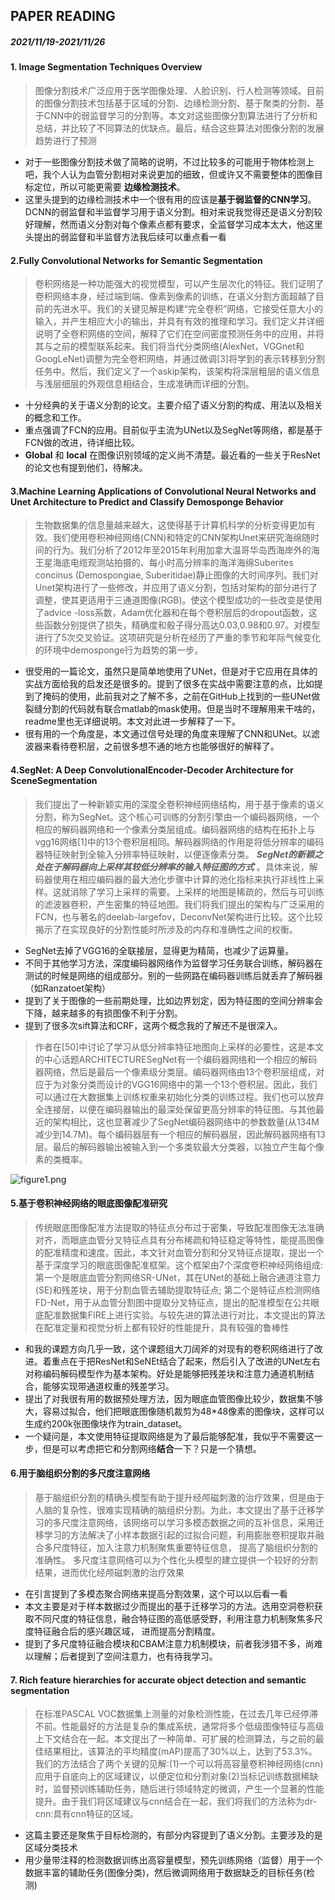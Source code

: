 ## PAPER READING
##### **2021/11/19-2021/11/26**
#### 1. Image Segmentation Techniques Overview
> 图像分割技术广泛应用于医学图像处理、人脸识别、行人检测等领域。目前的图像分割技术包括基于区域的分割、边缘检测分割、基于聚类的分割、基于CNN中的弱监督学习的分割等。本文对这些图像分割算法进行了分析和总结，并比较了不同算法的优缺点。最后，结合这些算法对图像分割的发展趋势进行了预测

* 对于一些图像分割技术做了简略的说明，不过比较多的可能用于物体检测上吧，我个人认为血管分割相对来说更加的细致，但或许又不需要整体的图像目标定位，所以可能更需要 __边缘检测技术__。
* 这里头提到的边缘检测技术中一个很有用的应该是**基于弱监督的CNN学习**。DCNN的弱监督和半监督学习用于语义分割。相对来说我觉得还是语义分割较好理解，然而语义分割对每个像素点都有要求，全监督学习成本太大，他这里头提出的弱监督和半监督方法我后续可以重点看一看

#### 2.Fully Convolutional Networks for Semantic Segmentation
> 卷积网络是一种功能强大的视觉模型，可以产生层次化的特征。我们证明了卷积网络本身，经过端到端、像素到像素的训练，在语义分割方面超越了目前的先进水平。我们的关键见解是构建“完全卷积”网络，它接受任意大小的输入，并产生相应大小的输出，并具有有效的推理和学习。我们定义并详细说明了全卷积网络的空间，解释了它们在空间密度预测任务中的应用，并将其与之前的模型联系起来。我们将当代分类网络(AlexNet，VGGnet和GoogLeNet)调整为完全卷积网络，并通过微调[3]将学到的表示转移到分割任务中。然后，我们定义了一个askip架构，该架构将深层粗层的语义信息与浅层细层的外观信息相结合，生成准确而详细的分割。
  
* 十分经典的关于语义分割的论文。主要介绍了语义分割的构成、用法以及相关的概念和工作。
* 重点强调了FCN的应用。目前似乎主流为UNet以及SegNet等网络，都是基于FCN做的改进，待详细比较。
*  __Global__ 和 __local__ 在图像识别领域的定义尚不清楚。最近看的一些关于ResNet的论文也有提到他们，待解决。


#### 3.Machine Learning Applications of Convolutional Neural Networks and Unet Architecture to Predict and Classify Demosponge Behavior
> 生物数据集的信息量越来越大，这使得基于计算机科学的分析变得更加有效。我们使用卷积神经网络(CNN)和特定的CNN架构Unet来研究海绵随时间的行为。我们分析了2012年至2015年利用加拿大温哥华岛西海岸外的海王星海底电缆观测站拍摄的、每小时高分辨率的海洋海绵Suberites concinus (Demospongiae, Suberitidae)静止图像的大时间序列。我们对Unet架构进行了一些修改，并应用了语义分割，包括对架构的部分进行了调整，使其更适用于三通道图像(RGB)。使这个模型成功的一些改变是使用了advice -loss系数，Adam优化器和在每个卷积层后的dropout函数，这些函数分别提供了损失，精确度和骰子得分高达0.03,0.98和0.97。对模型进行了5次交叉验证。这项研究是分析在经历了严重的季节和年际气候变化的环境中demosponge行为趋势的第一步。
	
* 很受用的一篇论文，虽然只是简单地使用了UNet，但是对于它应用在具体的实战方面给我的启发还是很多的。提到了很多在实战中需要注意的点，比如提到了掩码的使用，此前我对之了解不多，之前在GitHub上找到的一些UNet做裂缝分割的代码就有联合matlab的mask使用。但是当时不理解用来干啥的，readme里也无详细说明。本文对此进一步解释了一下。
* 很有用的一个角度是，本文通过信号处理的角度来理解了CNN和UNet。以滤波器来看待卷积层，之前很多想不通的地方也能够很好的解释了。

#### 4.SegNet: A Deep ConvolutionalEncoder-Decoder Architecture for SceneSegmentation
> 我们提出了一种新颖实用的深度全卷积神经网络结构，用于基于像素的语义分割，称为SegNet。这个核心可训练的分割引擎由一个编码器网络，一个相应的解码器网络和一个像素分类层组成。编码器网络的结构在拓扑上与vgg16网络[1]中的13个卷积层相同。解码器网络的作用是将低分辨率的编码器特征映射到全输入分辨率特征映射，以便逐像素分类。 __*SegNet的新颖之处在于解码器向上采样其较低分辨率的输入特征图的方式*__ 。具体来说，解码器使用在相应编码器的最大池化步骤中计算的池化指标来执行非线性上采样。这就消除了学习上采样的需要。上采样的地图是稀疏的，然后与可训练的滤波器卷积，产生密集的特征地图。我们将我们提出的架构与广泛采用的FCN，也与著名的deelab-largefov，DeconvNet架构进行比较。这个比较揭示了在实现良好的分割性能时所涉及的内存和准确性之间的权衡。

* SegNet去掉了VGG16的全联接层，显得更为精简，也减少了运算量。
* 不同于其他学习方法，深度编码器网络作为监督学习任务联合训练，解码器在测试的时候是网络的组成部分。别的一些网路在编码器训练后就丢弃了解码器（如Ranzatoet架构）
* 提到了关于图像的一些前期处理，比如边界划定，因为特征图的空间分辨率会下降，越来越多的有损图像不利于分割。
* 提到了很多次sift算法和CRF，这两个概念我的了解还不是很深入。
> 作者在[50]中讨论了学习从低分辨率特征地图向上采样的必要性，这是本文的中心话题ARCHITECTURESegNet有一个编码器网络和一个相应的解码器网络，然后是最后一个像素级分类层。编码器网络由13个卷积层组成，对应于为对象分类而设计的VGG16网络中的第一个13个卷积层。因此，我们可以通过在大数据集上训练权重来初始化分类的训练过程。我们也可以放弃全连接层，以便在编码器输出的最深处保留更高分辨率的特征图。与其他最近的架构相比，这也显著减少了SegNet编码器网络中的参数数量(从134M减少到14.7M)。每个编码器层有一个相应的解码器层，因此解码器网络有13层。最后的解码器输出被输入到一个多类软最大分类器，以独立产生每个像素的类概率。  

![figure1.png](https://i.loli.net/2021/11/25/qA2Lrtsa5noTlYx.png)

#### 5.基于卷积神经网络的眼底图像配准研究
> 传统眼底图像配准⽅法提取的特征点分布过于密集，导致配准图像⽆法准确对⻬，⽽眼底⾎管分叉特征点具有分布稀疏和特征稳定等特性，能提⾼图像的配准精度和速度。因此，本⽂针对⾎管分割和分叉特征点提取，提出⼀个基于深度学习的眼底图像配准框架。这个框架由7个深度卷积神经⽹络组成:第⼀个是眼底⾎管分割⽹络SR-UNet，其在UNet的基础上融合通道注意⼒(SE)和残差块，⽤于分割⾎管去辅助提取特征点; 第⼆个是特征点检测⽹络 FD-Net，⽤于从⾎管分割图中提取分叉特征点，提出的配准模型在公共眼底配准数据集FIRE上进⾏实验。与较先进的算法进⾏对⽐，本⽂提出的算法在配准定量和视觉分析上都有较好的性能提升，具有较强的鲁棒性

* 和我的课题方向几乎一致，这个课题组大刀阔斧的对现有的卷积网络进行了改进。着重点在于把ResNet和SeNEt结合了起来，然后引入了改进的UNet左右对称编码解码模型作为基本架构。好处是能够把残差块和注意力通道机制结合，能够实现带通道权重的残差学习。
* 提出了对我很有用的数据预处理方法，因为眼底血管图像比较少，数据集不够大，容易过拟合，他们把眼底图像随机裁剪为48*48像素的图像块，这样可以生成约200k张图像块作为train_dataset。
* 一个疑问是，本文使用特征提取网络是为了最后能够配准，我似乎不需要这一步，但是可以考虑把它和分割网络**结合**一下？只是一个猜想。

#### 6.用于脑组织分割的多尺度注意网络
> 基于脑组织分割的精确头模型有助于提升经颅磁刺激的治疗效果，但是由于人脑的复杂性，很难实现精确的脑组织分割。为此，本文提出了基于迁移学习的多尺度注意网络，该网络可以学习多模态数据之间的互补信息，采用迁移学习的方法解决了小样本数据引起的过拟合问题，利用膨胀卷积提取并融合多尺度特征，加入注意力机制聚焦重要特征信息， 提高了脑组织分割的准确性。 多尺度注意网络可以为个性化头模型的建立提供一个较好的分割结果，进而优化经颅磁刺激的治疗效果

* 在引言提到了多模态聚合网络来提高分割效果，这个可以以后看一看
* 本文主要是对于样本数据过少而提出的基于迁移学习的方法。选用空洞卷积获取不同尺度的特征信息，融合特征图的高低感受野，利用注意力机制聚焦多尺度特征融合后的感兴趣区域， 进而提高分割精度。
* 提到了多尺度特征融合模块和CBAM注意力机制模块，前者我涉猎不多，尚难以理解；后者提到了空间注意力，也有待我学习。

#### 7. Rich feature hierarchies for accurate object detection and semantic segmentation
> 在标准PASCAL VOC数据集上测量的对象检测性能，在过去几年已经停滞不前。性能最好的方法是复杂的集成系统，通常将多个低级图像特征与高级上下文结合在一起。本文提出了一种简单、可扩展的检测算法，与之前的最佳结果相比，该算法的平均精度(mAP)提高了30%以上，达到了53.3%。我们的方法结合了两个关键的见解:(1)一个可以将高容量卷积神经网络(cnn)应用于自底向上的区域建议，以便定位和分割对象(2)当标记训练数据稀缺时，监督预训练辅助任务，随后进行领域特定的微调，产生一个显著的性能提升。由于我们将区域建议与cnn结合在一起，我们将我们的方法称为dr-cnn:具有cnn特征的区域。  

* 这篇主要还是聚焦于目标检测的，有部分内容提到了语义分割。主要涉及的是区域分类技术
* 用少量带注释的检测数据训练出高容量模型，预先训练网络（监督）用于一个数据丰富的辅助任务(图像分类)，然后微调网络用于数据缺乏的目标任务(检测)
